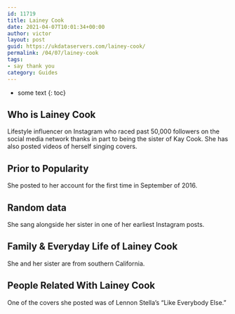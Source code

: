 ```yaml
---
id: 11719
title: Lainey Cook
date: 2021-04-07T10:01:34+00:00
author: victor
layout: post
guid: https://ukdataservers.com/lainey-cook/
permalink: /04/07/lainey-cook
tags:
- say thank you
category: Guides
---
```


* some text
{: toc}


## Who is Lainey Cook



Lifestyle influencer on Instagram who raced past 50,000 followers on the social media network thanks in part to being the sister of Kay Cook. She has also posted videos of herself singing covers.

                
                
                
## Prior to Popularity



She posted to her account for the first time in September of 2016.

                
                
                
## Random data



She sang alongside her sister in one of her earliest Instagram posts.

                
                
                
## Family & Everyday Life of Lainey Cook



She and her sister are from southern California. 

                
                
                
## People Related With Lainey Cook



One of the covers she posted was of Lennon Stella&#8217;s &#8220;Like Everybody Else.&#8221;

                
              
            
          
          
          
